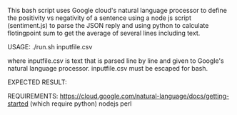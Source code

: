  This bash script uses Google cloud's natural language processor to define the positivity vs negativity of a sentence using a node js script (sentiment.js) to parse the JSON reply and using python to calculate flotingpoint sum to get the average of several lines including text.

 USAGE:
 ./run.sh inputfile.csv

 where inputfile.csv is text that is parsed line by line and given to Google's natural language processor. inputfile.csv must be escaped for bash.

 EXPECTED RESULT:


 REQUIREMENTS:
 https://cloud.google.com/natural-language/docs/getting-started (which require python)
 nodejs
 perl
